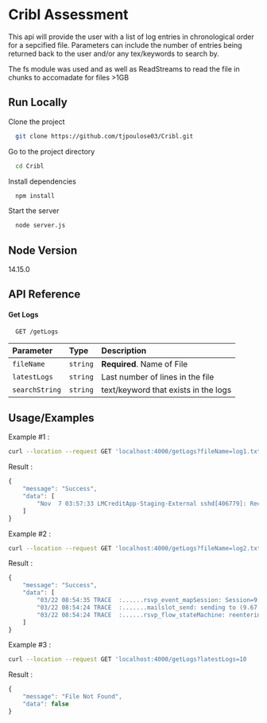 
# Cribl Assessment

This api will provide the user with a list of log entries in chronological order for a sepcified file. Parameters can include the number of entries being returned back to the user and/or any tex/keywords to search by.

The fs module was used and as well as ReadStreams to read the file in chunks to accomadate for files >1GB


## Run Locally

Clone the project

```bash
  git clone https://github.com/tjpoulose03/Cribl.git
```

Go to the project directory

```bash
  cd Cribl
```

Install dependencies

```bash
  npm install
```

Start the server

```bash
  node server.js
```
## Node Version

14.15.0


## API Reference

#### Get Logs

```http
  GET /getLogs
```

| Parameter | Type     | Description                |
| :-------- | :------- | :------------------------- |
| `fileName` | `string` | **Required**. Name of File |
|`latestLogs`|`string`| Last number of lines in the file|
|`searchString`|`string`| text/keyword that exists in the logs



## Usage/Examples
Example #1 :
```bash
curl --location --request GET 'localhost:4000/getLogs?fileName=log1.txt&latestLogs=3&searchString=Bye
```
Result :
```javascript
{
    "message": "Success",
    "data": [
        "Nov  7 03:57:33 LMCreditApp-Staging-External sshd[406779]: Received disconnect from 83.4.35.191 port 55958:11: Bye Bye [preauth]"
    ]
}
```
Example #2 :
```bash
curl --location --request GET 'localhost:4000/getLogs?fileName=log2.txt&latestLogs=3
```
Result :
```javascript
{
    "message": "Success",
    "data": [
        "03/22 08:54:35 TRACE  :......rsvp_event_mapSession: Session=9.67.116.",
        "03/22 08:54:24 TRACE  :.......mailslot_send: sending to (9.67.116.99:0)",
        "03/22 08:54:24 TRACE  :......rsvp_flow_stateMachine: reentering state RESVED"
    ]
}
```
Example #3 :
```bash
curl --location --request GET 'localhost:4000/getLogs?latestLogs=10
```
Result :
```javascript
{
    "message": "File Not Found",
    "data": false
}
```

